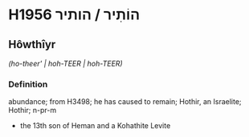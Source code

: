# H1956 הוֹתִיר / הותיר

## Hôwthîyr

_(ho-theer' | hoh-TEER | hoh-TEER)_

### Definition

abundance; from H3498; he has caused to remain; Hothir, an Israelite; Hothir; n-pr-m

- the 13th son of Heman and a Kohathite Levite
